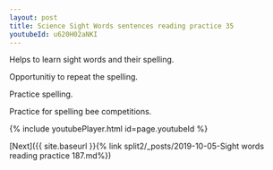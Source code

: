 ```yaml
---
layout: post
title: Science Sight Words sentences reading practice 35
youtubeId: u620H02aNKI
---
```

 
 
Helps to learn sight words and their spelling.

Opportunitiy to repeat the spelling. 

Practice spelling. 
 
Practice for spelling bee competitions. 
 
{% include youtubePlayer.html id=page.youtubeId %}
 
 

[Next]({{ site.baseurl }}{% link  split2/_posts/2019-10-05-Sight words reading practice 187.md%})
 
